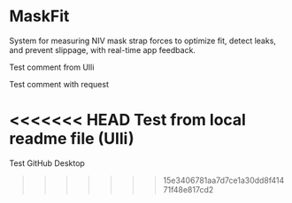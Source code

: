# MaskFit
System for measuring NIV mask strap forces to optimize fit, detect leaks, and prevent slippage, with real-time app feedback.

Test comment from Ulli

Test comment with request

<<<<<<< HEAD
Test from local readme file (Ulli)
=======

Test GitHub Desktop
>>>>>>> 15e3406781aa7d7ce1a30dd8f41471f48e817cd2
